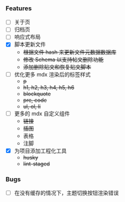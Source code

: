 ### Features

- [ ] 关于页
- [ ] 归档页
- [ ] 响应式布局
- [x] 脚本更新文件
  - ~~根据文件 hash 来更新文件元数据数据库~~
  - ~~修改 Schema 以支持帖文删除功能~~
  - ~~添加删除贴文和恢复贴文脚本~~
- [ ] 优化更多 mdx 渲染后的标签样式
  - ~~p~~
  - ~~h1, h2, h3, h4, h5, h6~~
  - ~~blockquote~~
  - ~~pre, code~~
  - ~~ul, ol, li~~
- [ ] 更多的 mdx 自定义组件
  - ~~链接~~
  - ~~插图~~
  - 表格
  - 注脚
- [x] 为项目添加工程化工具
  - ~~husky~~
  - ~~lint-staged~~

### Bugs

- [ ] 在没有缓存的情况下，主题切换按钮渲染错误
